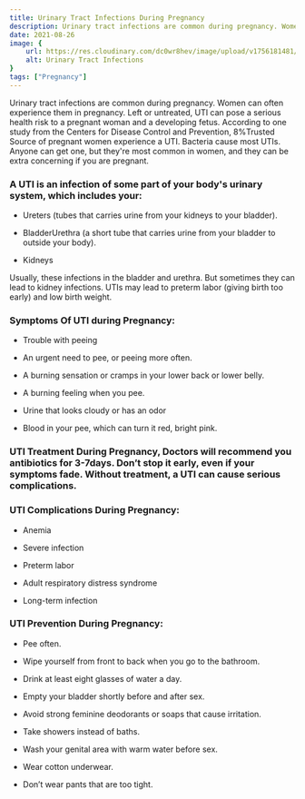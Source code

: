 ```yaml
---
title: Urinary Tract Infections During Pregnancy 
description: Urinary tract infections are common during pregnancy. Women can often experience them in pregnancy. Left or untreated, UTI can pose a serious health risk to a pregnant woman and a developing fetus. According to one study from the Centers for Disease Control and Prevention...
date: 2021-08-26
image: {
    url: https://res.cloudinary.com/dc0wr8hev/image/upload/v1756181481/Tips_for_Taking_Care_of_Your_Mental_Health_During_Pregnancy_v44u0u.png ,
    alt: Urinary Tract Infections 
}
tags: ["Pregnancy"]
---
```

Urinary tract infections are common during pregnancy. Women can often experience them in pregnancy. Left or untreated, UTI can pose a serious health risk to a pregnant woman and a developing fetus. According to one study from the Centers for Disease Control and Prevention, 8%Trusted Source of pregnant women experience a UTI. Bacteria cause most UTIs. Anyone can get one, but they're most common in women, and they can be extra concerning if you are pregnant.

### A UTI is an infection of some part of your body's urinary system, which includes your:

- Ureters (tubes that carries urine from your kidneys to your bladder).

- BladderUrethra (a short tube that carries urine from your bladder to outside your body).

- Kidneys

Usually, these infections in the bladder and urethra. But sometimes they can lead to kidney infections.  UTIs may lead to preterm labor (giving birth too early) and low birth weight.

### Symptoms Of UTI during Pregnancy:

- Trouble with peeing

- An urgent need to pee, or peeing more often.

- A burning sensation or cramps in your lower back or lower belly.

- A burning feeling when you pee.

- Urine that looks cloudy or has an odor

- Blood in your pee, which can turn it red, bright pink.

### UTI Treatment During Pregnancy, Doctors will recommend you antibiotics for 3-7days. Don’t stop it early, even if your symptoms fade. Without treatment, a UTI can cause serious complications.

### UTI Complications During Pregnancy:

- Anemia

- Severe infection

- Preterm labor

- Adult respiratory distress syndrome

- Long-term infection

### UTI Prevention During Pregnancy:

- Pee often.

- Wipe yourself from front to back when you go to the bathroom.

- Drink at least eight glasses of water a day.

- Empty your bladder shortly before and after sex.

- Avoid strong feminine deodorants or soaps that cause irritation.

- Take showers instead of baths.

- Wash your genital area with warm water before sex.

- Wear cotton underwear.

- Don’t wear pants that are too tight.